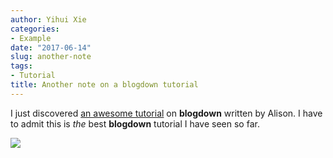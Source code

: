 ```yaml
---
author: Yihui Xie
categories:
- Example
date: "2017-06-14"
slug: another-note
tags:
- Tutorial
title: Another note on a blogdown tutorial
---
```


I just discovered [an awesome tutorial](https://apreshill.rbind.io/post/up-and-running-with-blogdown/) on **blogdown** written by Alison. I have to admit this is _the_ best **blogdown** tutorial I have seen so far.

![](https://apreshill.rbind.io/img/posts/2017-06-12-up-and-running-with-blogdown/blogdown-signpost-4.png)

